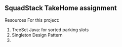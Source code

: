 
## SquadStack TakeHome assignment

Resources For this project:

1. TreeSet Java: for sorted parking slots
2. Singleton Design Pattern
3. 